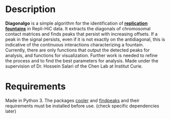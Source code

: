 # Description
**Diagonalgo** is a simple algorithm for the identification of [**replication fountains**](https://doi.org/10.1126/science.adj7606) in Repli-HiC data. It extracts the diagonals of chromosomal contact matrices and finds peaks that persist with increasing offsets. If a peak in the signal persists, even if it is not exactly on the antidiagonal, this is indicative of the continuous interactions characterizing a fountain. Currently, there are only functions that output the detected peaks for analysis, and functions for visualization. Further work is needed to refine the process and to find the best parameters for analysis.
Made under the supervision of Dr. Hossein Salari of the Chen Lab at Institut Curie.

# Requirements
Made in Python 3. The packages [cooler](https://github.com/open2c/cooler) and [findpeaks](https://github.com/erdogant/findpeaks) and their requirements must be installed before use. (check specific dependencies later)
